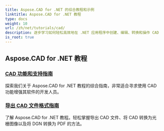 ```yaml
---
title: Aspose.CAD for .NET 的综合教程和示例
linktitle: Aspose.CAD for .NET 教程
type: docs
weight: 10
url: /zh/net/tutorials/cad/
description: 逐步学习如何轻松高效地在 .NET 应用程序中创建、编辑、转换和操作 CAD 绘图。非常适合初学者和专业人士。
is_root: true
---
```


## Aspose.CAD for .NET 教程
### [CAD 功能和支持指南](./guide-to-cad-features-and-support/)
探索我们关于 Aspose.CAD for .NET 教程的综合指南，非常适合寻求使用 CAD 功能增强其软件的开发人员。
### [导出 CAD 文件格式指南](./guide-to-exporting-cad-format/)
了解 Aspose.CAD for .NET 教程。轻松掌握导出 CAD 文件、将 CAD 转换为光栅图像以及将 DGN 转换为 PDF 的方法。